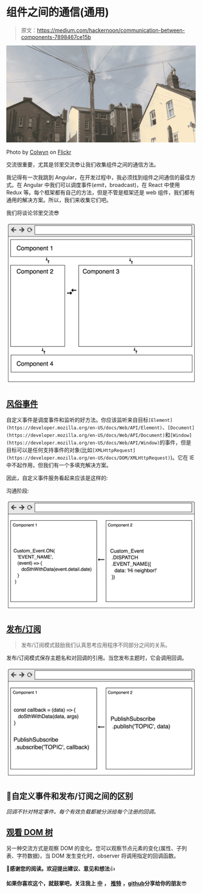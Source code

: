 # 组件之间的通信(通用)

> 原文：<https://medium.com/hackernoon/communication-between-components-7898467ce15b>

![](img/c084e9b124760b39bf7db74417a2eec7.png)

Photo by [Colwyn](https://www.flickr.com/photos/colwynboy/) on [Flickr](https://www.flickr.com/)

交流很重要，尤其是邻里交流😎让我们收集组件之间的通信方法。

我记得有一次我跳到 Angular，在开发过程中，我必须找到组件之间通信的最佳方式。在 Angular 中我们可以调度事件($emit，$broadcast)，在 React 中使用 Redux 等。每个框架都有自己的方法，但是不管是框架还是 web 组件，我们都有通用的解决方案。所以，我们来收集它们吧。

我们将谈论邻里交流😎

![](img/d5868e7066ed5f2c44a5d2549d9d8202.png)

## [风俗事件](https://github.com/shystruk/custom-event-js)

自定义事件是调度事件和监听的好方法。你应该监听来自目标`[Element](https://developer.mozilla.org/en-US/docs/Web/API/Element)`、`[Document](https://developer.mozilla.org/en-US/docs/Web/API/Document)`和`[Window](https://developer.mozilla.org/en-US/docs/Web/API/Window)`的事件，但是目标可以是任何支持事件的对象(比如`[XMLHttpRequest](https://developer.mozilla.org/en-US/docs/DOM/XMLHttpRequest)`)。它在 IE 中不起作用，但我们有一个多填充解决方案。

因此，自定义事件服务看起来应该是这样的:

沟通阶段:

![](img/0535f1311b020a2d550b187ef4fe9c3c.png)

## [发布/订阅](https://github.com/shystruk/publish-subscribe-js)

> 发布/订阅模式鼓励我们认真思考应用程序不同部分之间的关系。

发布/订阅模式保存主题名和对回调的引用。当您发布主题时，它会调用回调。

![](img/11fceaf950529bf7c3212d813a112493.png)

## 👯自定义事件和发布/订阅之间的区别

*回调不针对特定事件。每个有效负载都被分派给每个注册的回调。*

## [观看 DOM 树](https://github.com/shystruk/bind-dom)

另一种交流方式是观察 DOM 的变化。您可以观察节点元素的变化(属性、子列表、字符数据)，当 DOM 发生变化时，observer 将调用指定的回调函数。

👏**感谢您的阅读。欢迎提出建议、意见和想法**👍

**如果你喜欢这个，就鼓掌吧，关注我上** [**中**](/@shystruk) **，** [**推特**](https://twitter.com/shystrukk) **，**[**github**](https://github.com/shystruk)**分享给你的朋友**😎